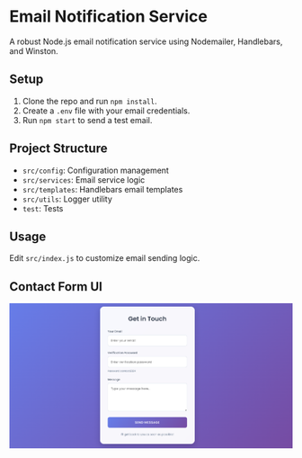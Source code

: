 # Email Notification Service

A robust Node.js email notification service using Nodemailer, Handlebars, and Winston.

## Setup

1. Clone the repo and run `npm install`.
2. Create a `.env` file with your email credentials.
3. Run `npm start` to send a test email.

## Project Structure

- `src/config`: Configuration management
- `src/services`: Email service logic
- `src/templates`: Handlebars email templates
- `src/utils`: Logger utility
- `test`: Tests

## Usage

Edit `src/index.js` to customize email sending logic.

## Contact Form UI

![Contact Form UI](assets/images/demo.png) 
